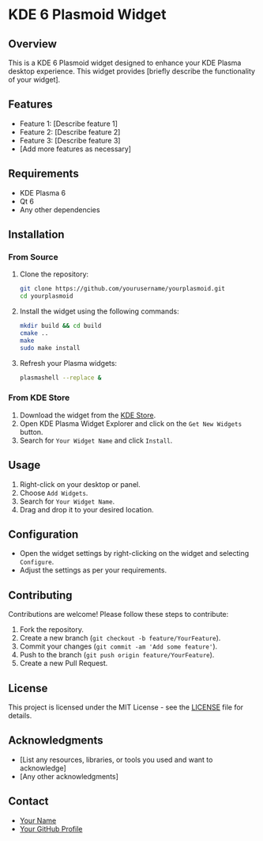 # KDE 6 Plasmoid Widget

## Overview

This is a KDE 6 Plasmoid widget designed to enhance your KDE Plasma desktop experience. This widget provides [briefly describe the functionality of your widget]. 

## Features

- Feature 1: [Describe feature 1]
- Feature 2: [Describe feature 2]
- Feature 3: [Describe feature 3]
- [Add more features as necessary]

## Requirements

- KDE Plasma 6
- Qt 6
- Any other dependencies

## Installation

### From Source

1. Clone the repository:

    ```bash
    git clone https://github.com/yourusername/yourplasmoid.git
    cd yourplasmoid
    ```

2. Install the widget using the following commands:

    ```bash
    mkdir build && cd build
    cmake ..
    make
    sudo make install
    ```

3. Refresh your Plasma widgets:

    ```bash
    plasmashell --replace &
    ```

### From KDE Store

1. Download the widget from the [KDE Store](https://store.kde.org/).
2. Open KDE Plasma Widget Explorer and click on the `Get New Widgets` button.
3. Search for `Your Widget Name` and click `Install`.

## Usage

1. Right-click on your desktop or panel.
2. Choose `Add Widgets`.
3. Search for `Your Widget Name`.
4. Drag and drop it to your desired location.

## Configuration

- Open the widget settings by right-clicking on the widget and selecting `Configure`.
- Adjust the settings as per your requirements.

## Contributing

Contributions are welcome! Please follow these steps to contribute:

1. Fork the repository.
2. Create a new branch (`git checkout -b feature/YourFeature`).
3. Commit your changes (`git commit -am 'Add some feature'`).
4. Push to the branch (`git push origin feature/YourFeature`).
5. Create a new Pull Request.

## License

This project is licensed under the MIT License - see the [LICENSE](LICENSE) file for details.

## Acknowledgments

- [List any resources, libraries, or tools you used and want to acknowledge]
- [Any other acknowledgments]

## Contact

- [Your Name](mailto:youremail@example.com)
- [Your GitHub Profile](https://github.com/yourusername)

